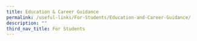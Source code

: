 ```yaml
---
title: Education & Career Guidance
permalink: /useful-links/For-Students/Education-and-Career-Guidance/
description: ""
third_nav_title: For Students
---
```


